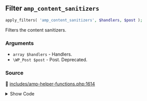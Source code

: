 ## Filter `amp_content_sanitizers`

```php
apply_filters( 'amp_content_sanitizers', $handlers, $post );
```

Filters the content sanitizers.

### Arguments

* `array $handlers` - Handlers.
* `\WP_Post $post` - Post. Deprecated.

### Source

:link: [includes/amp-helper-functions.php:1614](/includes/amp-helper-functions.php#L1614)

<details>
<summary>Show Code</summary>

```php
$sanitizers = apply_filters( 'amp_content_sanitizers', $sanitizers, $post );
```

</details>
